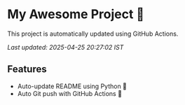 # My Awesome Project 🚀

This project is automatically updated using GitHub Actions.

_Last updated: 2025-04-25 20:27:02 IST_

## Features
- Auto-update README using Python 🐍
- Auto Git push with GitHub Actions 🤖
